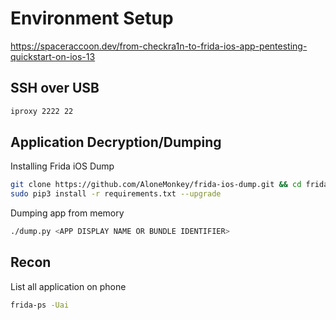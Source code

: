 # Environment Setup

https://spaceraccoon.dev/from-checkra1n-to-frida-ios-app-pentesting-quickstart-on-ios-13

## SSH over USB

```sh
iproxy 2222 22
```

## Application Decryption/Dumping

Installing Frida iOS Dump

```sh
git clone https://github.com/AloneMonkey/frida-ios-dump.git && cd frida-ios-dump
sudo pip3 install -r requirements.txt --upgrade
```

Dumping app from memory

```sh
./dump.py <APP DISPLAY NAME OR BUNDLE IDENTIFIER>
```

## Recon

List all application on phone

```sh
frida-ps -Uai
```

